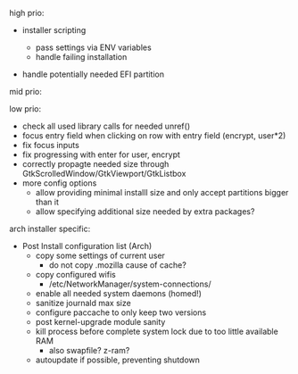 high prio:
* installer scripting
    * pass settings via ENV variables
    * handle failing installation

* handle potentially needed EFI partition

mid prio:

low prio:

* check all used library calls for needed unref()
* focus entry field when clicking on row with entry field (encrypt, user*2)
* fix focus inputs
* fix progressing with enter for user, encrypt
* correctly propagte needed size through GtkScrolledWindow/GtkViewport/GtkListbox
* more config options
    * allow providing minimal installl size and only accept partitions bigger than it
    * allow specifying additional size needed by extra packages?

arch installer specific:
* Post Install configuration list (Arch)
    * copy some settings of current user
        * do not copy .mozilla cause of cache?
    * copy configured wifis
        * /etc/NetworkManager/system-connections/
    * enable all needed system daemons (homed!)
    * sanitize journald max size
    * configure paccache to only keep two versions
    * post kernel-upgrade module sanity
    * kill process before complete system lock due to too little available RAM
      * also swapfile? z-ram?
    * autoupdate if possible, preventing shutdown
